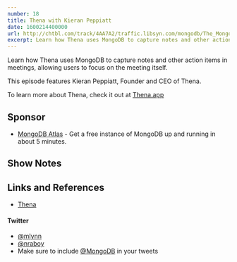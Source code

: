 ```yaml
---
number: 18
title: Thena with Kieran Peppiatt
date: 1600214400000
url: http://chtbl.com/track/4AA7A2/traffic.libsyn.com/mongodb/The_MongoDB_Podcast_-_Thena_with_Kieran.mp3
excerpt: Learn how Thena uses MongoDB to capture notes and other action items in meetings, allowing users to focus on the meeting itself. This episode features Kieran Peppiatt, Founder and CEO of Thena.
---
```


Learn how Thena uses MongoDB to capture notes and other action items in meetings, allowing users to focus on the meeting itself.

This episode features Kieran Peppiatt, Founder and CEO of Thena.

To learn more about Thena, check it out at [Thena.app](https://www.thena.app/)

## Sponsor

* [MongoDB Atlas](https://cloud.mongodb.com) - Get a free instance of MongoDB up and running in about 5 minutes.

## Show Notes

## Links and References
* [Thena](https://thena.app/)

#### Twitter
 * [@mlynn](https://twitter.com/mlynn)
 * [@nraboy](https://twitter.com/nraboy)
 * Make sure to include [@MongoDB](https://twitter.com/MongoDB) in your tweets